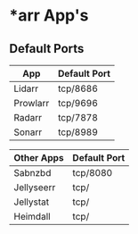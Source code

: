 # *arr App's

## Default Ports

| App           | Default Port  |
| ------------- | ------------- |
| Lidarr        | tcp/8686      |
| Prowlarr      | tcp/9696      |
| Radarr        | tcp/7878      |
| Sonarr        | tcp/8989      |


| Other Apps    | Default Port  |
|---------------|---------------|
| Sabnzbd       | tcp/8080      |
| Jellyseerr    | tcp/          |
| Jellystat     | tcp/          |
| Heimdall      | tcp/          |